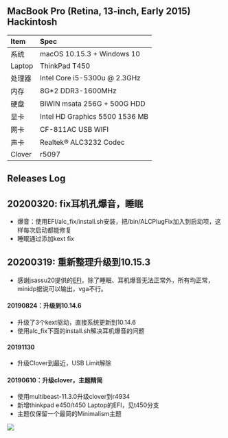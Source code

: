 ## MacBook Pro (Retina, 13-inch, Early 2015) Hackintosh

| Item | Spec |
|:------|:------|
|系统   | macOS 10.15.3 + Windows 10 |
|Laptop| ThinkPad T450 |
|处理器 | Intel Core i5-5300u @ 2.3GHz |
|内存   | 8G*2 DDR3-1600MHz |
|硬盘   | BIWIN msata 256G + 500G HDD |
|显卡   | Intel HD Graphics 5500 1536 MB|
|网卡   | CF-811AC USB WIFI |
|声卡   | Realtek® ALC3232 Codec |
|Clover| r5097 |


## Releases Log

## 20200320: fix耳机孔爆音，睡眠
  - 爆音：使用EFI/alc_fix/install.sh安装，把/bin/ALCPlugFix加入到启动项，这样每次启动都能修复
  - 睡眠通过添加kext fix

## 20200319: 重新整理升级到10.15.3
  - 感谢jsassu20提供的[EFI](https://github.com/jsassu20/Lenovo-ThinkPad-T450-macOS-Catalina)，除了睡眠、耳机爆音无法正常外，所有均正常，minidp据说可以输出，vga不行。

#### 20190824：升级到10.14.6
  - 升级了3个kext驱动，直接系统更新到10.14.6
  - 使用alc_fix下面的install.sh解决耳机爆音的问题

#### 20191130
  - 升级Clover到最近，USB Limit解除

#### 20190610：升级clover，主题精简
  - 使用multibeast-11.3.0升级clover到r4934
  - 新增thinkpad e450/t450 Laptop的EFI，见t450分支
  - 主题仅保留一个最简的Minimalism主题

![](EFI/CLOVER/themes/Minimalism/screenshot.png)
